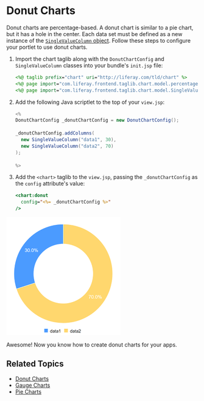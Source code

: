 # Donut Charts

Donut charts are percentage-based. A donut chart is similar to a pie chart, but it has a hole in the center. Each data set must be defined as a new instance of the [`SingleValueColumn` object](https://docs.liferay.com/ce/apps/frontend-taglib/latest/javadocs/com/liferay/frontend/taglib/chart/model/SingleValueColumn.html). Follow these steps to configure your portlet to use donut charts. 

1. Import the chart taglib along with the `DonutChartConfig` and `SingleValueColumn` classes into your bundle's `init.jsp` file:

    ```jsp
    <%@ taglib prefix="chart" uri="http://liferay.com/tld/chart" %>
    <%@ page import="com.liferay.frontend.taglib.chart.model.percentage.donut.DonutChartConfig" %>
    <%@ page import="com.liferay.frontend.taglib.chart.model.SingleValueColumn" %>
    ```

1. Add the following Java scriptlet to the top of your `view.jsp`:

    ```java
    <%
    DonutChartConfig _donutChartConfig = new DonutChartConfig();

    _donutChartConfig.addColumns(
      new SingleValueColumn("data1", 30),
      new SingleValueColumn("data2", 70)
    );

    %>
    ```

1. Add the `<chart>` taglib to the `view.jsp`, passing the `_donutChartConfig` as the `config` attribute's value:

    ```jsp
    <chart:donut
      config="<%= _donutChartConfig %>"
    />
    ```

![A donut chart is similar to a pie chart, but it has a hole in the center.](./donut-chart/images/01.png)

Awesome! Now you know how to create donut charts for your apps. 

## Related Topics

* [Donut Charts](./donut-chart.md)
* [Gauge Charts](./line-chart.md)
* [Pie Charts](./scatter-chart.md)